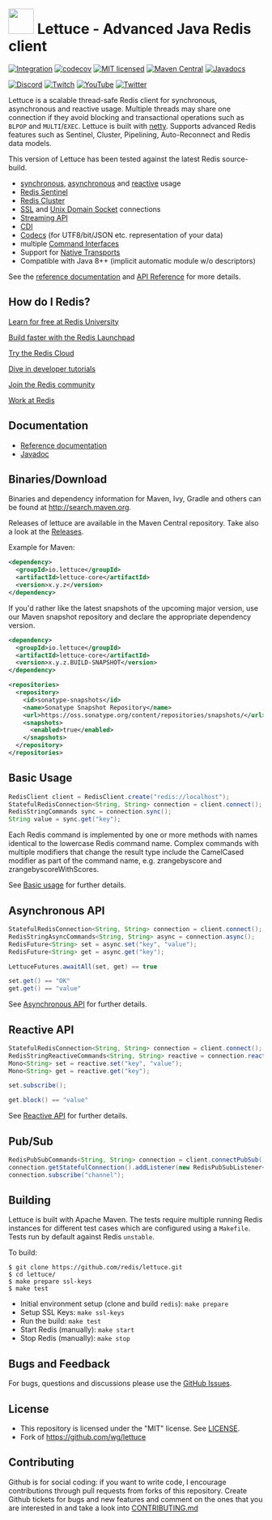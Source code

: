 <img src="https://avatars2.githubusercontent.com/u/25752188?v=4" width="50" height="50"> Lettuce - Advanced Java Redis client
===============================

 [![Integration](https://github.com/redis/lettuce/actions/workflows/integration.yml/badge.svg?branch=main)](https://github.com/redis/lettuce/actions/workflows/integration.yml)
 [![codecov](https://codecov.io/gh/redis/lettuce/branch/main/graph/badge.svg?token=pAstxAAjYo)](https://codecov.io/gh/redis/lettuce)
 [![MIT licensed](https://img.shields.io/badge/license-MIT-blue.svg)](./LICENSE.txt)
 [![Maven Central](https://maven-badges.herokuapp.com/maven-central/io.lettuce/lettuce-core/badge.svg)](https://maven-badges.herokuapp.com/maven-central/io.lettuce/lettuce-core)
 [![Javadocs](https://www.javadoc.io/badge/io.lettuce/lettuce-core.svg)](https://www.javadoc.io/doc/io.lettuce/lettuce-core)

[![Discord](https://img.shields.io/discord/697882427875393627.svg?style=social&logo=discord)](https://discord.gg/redis)
[![Twitch](https://img.shields.io/twitch/status/redisinc?style=social)](https://www.twitch.tv/redisinc)
[![YouTube](https://img.shields.io/youtube/channel/views/UCD78lHSwYqMlyetR0_P4Vig?style=social)](https://www.youtube.com/redisinc)
[![Twitter](https://img.shields.io/twitter/follow/redisinc?style=social)](https://twitter.com/redisinc)

Lettuce is a scalable thread-safe Redis client for synchronous,
asynchronous and reactive usage. Multiple threads may share one connection if they avoid blocking and transactional
operations such as `BLPOP` and  `MULTI`/`EXEC`.
Lettuce is built with [netty](https://github.com/netty/netty).
Supports advanced Redis features such as Sentinel, Cluster, Pipelining, Auto-Reconnect and Redis data models.

This version of Lettuce has been tested against the latest Redis source-build.

* [synchronous](https://redis.github.io/lettuce/user-guide/connecting-redis/#basic-usage), [asynchronous](https://redis.github.io/lettuce/user-guide/async-api/) and [reactive](https://redis.github.io/lettuce/user-guide/reactive-api/) usage
* [Redis Sentinel](https://redis.github.io/lettuce/ha-sharding/#redis-sentinel_1)
* [Redis Cluster](https://redis.github.io/lettuce/ha-sharding/#redis-cluster)
* [SSL](https://redis.github.io/lettuce/advanced-usage/#ssl-connections) and [Unix Domain Socket](https://redis.github.io/lettuce/advanced-usage/#unix-domain-sockets) connections
* [Streaming API](https://redis.github.io/lettuce/advanced-usage/#streaming-api)
* [CDI](https://redis.github.io/lettuce/integration-extension/#cdi-support)
* [Codecs](https://redis.github.io/lettuce/integration-extension/#codecss) (for UTF8/bit/JSON etc. representation of your data)
* multiple [Command Interfaces](https://github.com/redis/lettuce/wiki/Command-Interfaces-%284.0%29)
* Support for [Native Transports](https://redis.github.io/lettuce/advanced-usage/#native-transports)
* Compatible with Java 8++ (implicit automatic module w/o descriptors)

See the [reference documentation](https://redis.github.io/lettuce/) and [API Reference](https://www.javadoc.io/doc/io.lettuce/lettuce-core/latest/index.html) for more details.

## How do I Redis?

[Learn for free at Redis University](https://university.redis.com/)

[Build faster with the Redis Launchpad](https://launchpad.redis.com/)

[Try the Redis Cloud](https://redis.com/try-free/)

[Dive in developer tutorials](https://developer.redis.com/)

[Join the Redis community](https://redis.com/community/)

[Work at Redis](https://redis.com/company/careers/jobs/)

Documentation
---------------

* [Reference documentation](https://redis.github.io/lettuce/)
* [Javadoc](https://www.javadoc.io/doc/io.lettuce/lettuce-core/latest/index.html)

Binaries/Download
----------------

Binaries and dependency information for Maven, Ivy, Gradle and others can be found at http://search.maven.org.

Releases of lettuce are available in the Maven Central repository. Take also a look at the [Releases](https://github.com/redis/lettuce/releases).

Example for Maven:

```xml
<dependency>
  <groupId>io.lettuce</groupId>
  <artifactId>lettuce-core</artifactId>
  <version>x.y.z</version>
</dependency>
```

If you'd rather like the latest snapshots of the upcoming major version, use our Maven snapshot repository and declare the appropriate dependency version.

```xml
<dependency>
  <groupId>io.lettuce</groupId>
  <artifactId>lettuce-core</artifactId>
  <version>x.y.z.BUILD-SNAPSHOT</version>
</dependency>

<repositories>
  <repository>
    <id>sonatype-snapshots</id>
    <name>Sonatype Snapshot Repository</name>
    <url>https://oss.sonatype.org/content/repositories/snapshots/</url>
    <snapshots>
      <enabled>true</enabled>
    </snapshots>
  </repository>
</repositories>
```

Basic Usage
-----------

```java
RedisClient client = RedisClient.create("redis://localhost");
StatefulRedisConnection<String, String> connection = client.connect();
RedisStringCommands sync = connection.sync();
String value = sync.get("key");
```

Each Redis command is implemented by one or more methods with names identical
to the lowercase Redis command name. Complex commands with multiple modifiers
that change the result type include the CamelCased modifier as part of the
command name, e.g. zrangebyscore and zrangebyscoreWithScores.

See [Basic usage](https://redis.github.io/lettuce/user-guide/connecting-redis/#basic-usage) for further details.

Asynchronous API
------------------------

```java
StatefulRedisConnection<String, String> connection = client.connect();
RedisStringAsyncCommands<String, String> async = connection.async();
RedisFuture<String> set = async.set("key", "value");
RedisFuture<String> get = async.get("key");

LettuceFutures.awaitAll(set, get) == true

set.get() == "OK"
get.get() == "value"
```

See [Asynchronous API](https://redis.github.io/lettuce/user-guide/async-api/) for further details.

Reactive API
------------------------

```java
StatefulRedisConnection<String, String> connection = client.connect();
RedisStringReactiveCommands<String, String> reactive = connection.reactive();
Mono<String> set = reactive.set("key", "value");
Mono<String> get = reactive.get("key");

set.subscribe();

get.block() == "value"
```

See [Reactive API](https://redis.github.io/lettuce/user-guide/reactive-api/) for further details.

Pub/Sub
-------

```java
RedisPubSubCommands<String, String> connection = client.connectPubSub().sync();
connection.getStatefulConnection().addListener(new RedisPubSubListener<String, String>() { ... })
connection.subscribe("channel");
```

Building
-----------

Lettuce is built with Apache Maven. The tests require multiple running Redis instances for different test cases which
are configured using a ```Makefile```. Tests run by default against Redis `unstable`.

To build:

```
$ git clone https://github.com/redis/lettuce.git
$ cd lettuce/
$ make prepare ssl-keys
$ make test
```

* Initial environment setup (clone and build `redis`): ```make prepare```
* Setup SSL Keys: ```make ssl-keys```
* Run the build: ```make test```
* Start Redis (manually): ```make start```
* Stop Redis (manually): ```make stop```

Bugs and Feedback
-----------

For bugs, questions and discussions please use the [GitHub Issues](https://github.com/redis/lettuce/issues).

License
-------

* This repository is licensed under the "MIT" license. See [LICENSE](LICENSE).
* Fork of https://github.com/wg/lettuce

Contributing
-------

Github is for social coding: if you want to write code, I encourage contributions through pull requests from forks of this repository. 
Create Github tickets for bugs and new features and comment on the ones that you are interested in and take a look into [CONTRIBUTING.md](https://github.com/redis/lettuce/blob/main/.github/CONTRIBUTING.md)
